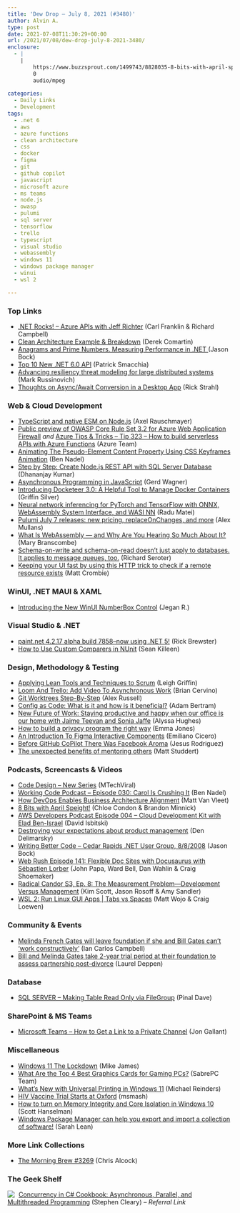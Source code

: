 ```yaml
---
title: 'Dew Drop – July 8, 2021 (#3480)'
author: Alvin A.
type: post
date: 2021-07-08T11:30:29+00:00
url: /2021/07/08/dew-drop-july-8-2021-3480/
enclosure:
  - |
    |
        https://www.buzzsprout.com/1499743/8828035-8-bits-with-april-speight.mp3
        0
        audio/mpeg
        
categories:
  - Daily Links
  - Development
tags:
  - .net 6
  - aws
  - azure functions
  - clean architecture
  - css
  - docker
  - figma
  - git
  - github copilot
  - javascript
  - microsoft azure
  - ms teams
  - node.js
  - owasp
  - pulumi
  - sql server
  - tensorflow
  - trello
  - typescript
  - visual studio
  - webassembly
  - windows 11
  - windows package manager
  - winui
  - wsl 2

---
```

### <a name="top"></a>Top Links

  * <a href="http://www.dotnetrocks.com/default.aspx?ShowNum=1747" target="_blank" rel="noopener">.NET Rocks! &#8211; Azure APIs with Jeff Richter</a> (Carl Franklin & Richard Campbell)
  * <a href="https://codeopinion.com/clean-architecture-example-breakdown/" target="_blank" rel="noopener">Clean Architecture Example & Breakdown</a> (Derek Comartin)
  * <a href="https://medium.com/rocket-mortgage-technology-blog/anagrams-and-prime-numbers-20ba440704b0" target="_blank" rel="noopener">Anagrams and Prime Numbers. Measuring Performance in .NET </a> (Jason Bock)
  * <a href="https://blog.ndepend.com/top-10-new-net-6-0-api/" target="_blank" rel="noopener">Top 10 New .NET 6.0 API</a> (Patrick Smacchia)
  * <a href="https://azure.microsoft.com/blog/advancing-resiliency-threat-modeling-for-large-distributed-systems/?WT.mc_id=DOP-MVP-4025064" target="_blank" rel="noopener">Advancing resiliency threat modeling for large distributed systems</a> (Mark Russinovich)
  * <a href="http://feedproxy.google.com/~r/RickStrahl/~3/4hkd_wSIl3Y/Thoughts-on-AsyncAwait-Conversion-in-a-Desktop-App" target="_blank" rel="noopener">Thoughts on Async/Await Conversion in a Desktop App</a> (Rick Strahl)



### <a name="web"></a>Web & Cloud Development

  * <a href="http://feedproxy.google.com/~r/2ality/~3/49mwos3avJs/typescript-esm-nodejs.html" target="_blank" rel="noopener">TypeScript and native ESM on Node.js</a> (Axel Rauschmayer)
  * <a href="https://azure.microsoft.com/en-us/updates/public-preview-of-owasp-core-rule-set-32-for-azure-web-application-firewall/?WT.mc_id=DOP-MVP-4025064" target="_blank" rel="noopener">Public preview of OWASP Core Rule Set 3.2 for Azure Web Application Firewall</a> _and_ <a href="https://microsoft.github.io/AzureTipsAndTricks/blog/tip323.html" target="_blank" rel="noopener">Azure Tips & Tricks &#8211; Tip 323 &#8211; How to build serverless APIs with Azure Functions</a> (Azure Team)
  * <a href="https://www.bennadel.com/blog/4077-animating-the-pseudo-element-content-property-using-css-keyframes-animation.htm" target="_blank" rel="noopener">Animating The Pseudo-Element Content Property Using CSS Keyframes Animation</a> (Ben Nadel)
  * <a href="https://www.telerik.com/blogs/step-by-step-create-node-js-rest-api-sql-server-database" target="_blank" rel="noopener">Step by Step: Create Node.js REST API with SQL Server Database</a> (Dhananjay Kumar)
  * <a href="https://www.codeproject.com/Articles/5307310/Asynchronous-Programming-in-JavaScript" target="_blank" rel="noopener">Asynchronous Programming in JavaScript</a> (Gerd Wagner)
  * <a href="https://hackernoon.com/introducing-docketeer-30-a-helpful-tool-to-manage-docker-containers-g34w370o?source=rss" target="_blank" rel="noopener">Introducing Docketeer 3.0: A Helpful Tool to Manage Docker Containers</a> (Griffin Silver)
  * <a href="https://radu-matei.com/blog/wasi-nn-onnx/" target="_blank" rel="noopener">Neural network inferencing for PyTorch and TensorFlow with ONNX, WebAssembly System Interface, and WASI NN</a> (Radu Matei)
  * <a href="https://www.pulumi.com/blog/pulumi-release-notes-m58/" target="_blank" rel="noopener">Pulumi July 7 releases: new pricing, replaceOnChanges, and more</a> (Alex Mullans)
  * <a href="https://thenewstack.io/what-is-webassembly/" target="_blank" rel="noopener">What Is WebAssembly — and Why Are You Hearing So Much About It?</a> (Mary Branscombe)
  * <a href="https://seroter.com/2021/07/07/schema-on-write-and-schema-on-read-doesnt-just-apply-to-databases-it-applies-to-message-queues-too/" target="_blank" rel="noopener">Schema-on-write and schema-on-read doesn’t just apply to databases. It applies to message queues, too.</a> (Richard Seroter)
  * <a href="https://xamarinhowto.com/keeping-your-ui-fast-by-using-this-http-trick-to-check-if-a-remote-resource-exists/?utm_source=rss&utm_medium=rss&utm_campaign=keeping-your-ui-fast-by-using-this-http-trick-to-check-if-a-remote-resource-exists" target="_blank" rel="noopener">Keeping your UI fast by using this HTTP trick to check if a remote resource exists</a> (Matt Crombie)



### <a name="silverlight"></a>WinUI, .NET MAUI & XAML

  * <a href="https://www.syncfusion.com/blogs/post/introducing-the-new-winui-numberbox-control.aspx" target="_blank" rel="noopener">Introducing the New WinUI NumberBox Control</a> (Jegan R.)



### <a name="dotnet"></a>Visual Studio & .NET

  * <a href="https://blog.getpaint.net/2021/07/07/paint-net-4-2-17-alpha-build-7858-now-using-net-5/" target="_blank" rel="noopener">paint.net 4.2.17 alpha build 7858–now using .NET 5!</a> (Rick Brewster)
  * <a href="https://seankilleen.com/2021/07/custom-comparers-in-nunit/" target="_blank" rel="noopener">How to Use Custom Comparers in NUnit</a> (Sean Killeen)



### <a name="design"></a>Design, Methodology & Testing

  * <a href="https://www.infoq.com/articles/lean-tools-techniques-scrum/?utm_campaign=infoq_content&utm_source=infoq&utm_medium=feed&utm_term=global" target="_blank" rel="noopener">Applying Lean Tools and Techniques to Scrum</a> (Leigh Griffin)
  * <a href="https://blog.trello.com/trello-loom-integration" target="_blank" rel="noopener">Loom And Trello: Add Video To Asynchronous Work</a> (Brian Cervino)
  * <a href="https://infrequently.org/2021/07/worktrees-step-by-step/" target="_blank" rel="noopener">Git Worktrees Step-By-Step</a> (Alex Russell)
  * <a href="http://feedproxy.google.com/~r/OctopusDeploy/~3/VpEW-9dPWWk/config-as-code-what-is-it-how-is-it-beneficial" target="_blank" rel="noopener">Config as Code: What is it and how is it beneficial?</a> (Adam Bertram)
  * <a href="https://www.microsoft.com/en-us/research/podcast/new-future-of-work-staying-productive-and-happy-when-our-office-is-our-home-with-jaime-teevan-and-sonia-jaffe/" target="_blank" rel="noopener">New Future of Work: Staying productive and happy when our office is our home with Jaime Teevan and Sonia Jaffe</a> (Alyssa Hughes)
  * <a href="https://www.microsoft.com/security/blog/2021/07/07/how-to-build-a-privacy-program-the-right-way/" target="_blank" rel="noopener">How to build a privacy program the right way</a> (Emma Jones)
  * <a href="https://smashingmagazine.com/2021/07/introduction-figma-interactive-components/" target="_blank" rel="noopener">An Introduction To Figma Interactive Components</a> (Emiliano Cicero)
  * <a href="https://medium.com/dataseries/before-github-copilot-there-was-facebook-aroma-a3c2751b91b6?source=rss-46674a2c9422------2" target="_blank" rel="noopener">Before GitHub CoPilot There Was Facebook Aroma</a> (Jesus Rodriguez)
  * <a href="https://stackoverflow.blog/2021/07/07/the-unexpected-benefits-of-mentoring-others/" target="_blank" rel="noopener">The unexpected benefits of mentoring others</a> (Matt Studdert)



### <a name="podcasts"></a>Podcasts, Screencasts & Videos

  * <a href="http://www.youtube.com/watch?v=Wn-3UmXbEv8" target="_blank" rel="noopener">Code Design &#8211; New Series</a> (MTechViral)
  * <a href="https://www.bennadel.com/blog/4076-working-code-podcast-episode-030-carol-is-crushing-it.htm" target="_blank" rel="noopener">Working Code Podcast &#8211; Episode 030: Carol Is Crushing It</a> (Ben Nadel)
  * <a href="http://feedproxy.google.com/~r/LeadingAgile/~3/ktNYJTU2-L8/" target="_blank" rel="noopener">How DevOps Enables Business Architecture Alignment</a> (Matt Van Vleet)
  * <a href="https://www.buzzsprout.com/1499743/8828035-8-bits-with-april-speight.mp3" target="_blank" rel="noopener">8 Bits with April Speight!</a> (Chloe Condon & Brandon Minnick)
  * <a href="https://soundcloud.com/user-457079642/episode-004-cloud-development-kit-with-elad-ben-israel" target="_blank" rel="noopener">AWS Developers Podcast Episode 004 &#8211; Cloud Development Kit with Elad Ben-Israel</a> (David Isbitski)
  * <a href="http://www.youtube.com/watch?v=P8mMFoxHd-o" target="_blank" rel="noopener">Destroying your expectations about product management</a> (Den Delimarsky)
  * <a href="http://www.youtube.com/watch?v=umsZujcvc20" target="_blank" rel="noopener">Writing Better Code &#8211; Cedar Rapids .NET User Group, 8/8/2008</a> (Jason Bock)
  * <a href="http://www.webrush.io/" target="_blank" rel="noopener">Web Rush Episode 141: Flexible Doc Sites with Docusaurus with Sébastien Lorber</a> (John Papa, Ward Bell, Dan Wahlin & Craig Shoemaker)
  * <a href="https://www.radicalcandor.com/podcast/podcast-season-3-episode-8/" target="_blank" rel="noopener">Radical Candor S3, Ep. 8: The Measurement Problem—Development Versus Management</a> (Kim Scott, Jason Rosoff & Amy Sandler)
  * <a href="https://channel9.msdn.com/Shows/Tabs-vs-Spaces/WSL-2-Run-Linux-GUI-Apps?WT.mc_id=DOP-MVP-4025064" target="_blank" rel="noopener">WSL 2: Run Linux GUI Apps | Tabs vs Spaces</a> (Matt Wojo & Craig Loewen)



### <a name="events"></a>Community & Events

  * <a href="https://www.theverge.com/2021/7/7/22566889/bill-and-melinda-gates-foundation-divorce-governance-plan-two-years" target="_blank" rel="noopener">Melinda French Gates will leave foundation if she and Bill Gates can’t ‘work constructively’</a> (Ian Carlos Campbell)
  * <a href="https://www.geekwire.com/2021/bill-melinda-gates-take-2-year-trial-period-foundation-assess-partnership-post-divorce/" target="_blank" rel="noopener">Bill and Melinda Gates take 2-year trial period at their foundation to assess partnership post-divorce</a> (Laurel Deppen)



### <a name="sql"></a>Database

  * <a href="https://blog.sqlauthority.com/2021/07/08/sql-server-making-table-read-only-via-filegroup/?utm_source=rss&utm_medium=rss&utm_campaign=sql-server-making-table-read-only-via-filegroup" target="_blank" rel="noopener">SQL SERVER – Making Table Read Only via FileGroup</a> (Pinal Dave)



### <a name="sp"></a>SharePoint & MS Teams

  * <a href="http://feedproxy.google.com/~r/jongallant/~3/E8D5GzSzWT4/" target="_blank" rel="noopener">Microsoft Teams &#8211; How to Get a Link to a Private Channel</a> (Jon Gallant)



### <a name="misc"></a>Miscellaneous

  * <a href="http://www.i-programmer.info/news/177-windows-8/14698-windows-11-the-lockdown.html" target="_blank" rel="noopener">Windows 11 The Lockdown</a> (Mike James)
  * <a href="https://www.sabrepc.com/blog/Computer-Hardware/top-4-best-graphics-cards-for-gaming-pcs" target="_blank" rel="noopener">What Are the Top 4 Best Graphics Cards for Gaming PCs?</a> (SabrePC Team)
  * <a href="https://petri.com/whats-new-with-universal-printing-in-windows-11" target="_blank" rel="noopener">What’s New with Universal Printing in Windows 11</a> (Michael Reinders)
  * <a href="http://rss.slashdot.org/~r/Slashdot/slashdot/~3/JhVVtHMX5Yw/hiv-vaccine-trial-starts-at-oxford" target="_blank" rel="noopener">HIV Vaccine Trial Starts at Oxford</a> (msmash)
  * <a href="http://feeds.hanselman.com/~/656901422/0/scotthanselman~How-to-turn-on-Memory-Integrity-and-Core-Isolation-in-Windows" target="_blank" rel="noopener">How to turn on Memory Integrity and Core Isolation in Windows 10</a> (Scott Hanselman)
  * <a href="https://techcommunity.microsoft.com/t5/itops-talk-blog/windows-package-manager-can-help-you-export-and-import-a/ba-p/2515328?WT.mc_id=DOP-MVP-4025064" target="_blank" rel="noopener">Windows Package Manager can help you export and import a collection of software!</a> (Sarah Lean)



### <a name="links"></a>More Link Collections

  * <a href="http://feedproxy.google.com/~r/ReflectivePerspective/~3/zZb7u4MYtxU/" target="_blank" rel="noopener">The Morning Brew #3269</a> (Chris Alcock)



### <a name="shelf"></a>The Geek Shelf

<a href="https://www.amazon.com/dp/149205450X/?tag=amavin-20" target="_blank" rel="noopener"><img decoding="async" align="left" style="margin: 0px 5px 0px 0px; border: 0px currentcolor; border-image: none; float: left; display: inline; background-image: none;" src="https://m.media-amazon.com/images/I/51xWSbqJc1L._SS135_.jpg" border="0" /></a>&nbsp;<a href="https://www.amazon.com/dp/149205450X/?tag=amavin-20" target="_blank" rel="noopener">Concurrency in C# Cookbook: Asynchronous, Parallel, and Multithreaded Programming</a> (Stephen Cleary) _&#8211; Referral Link_